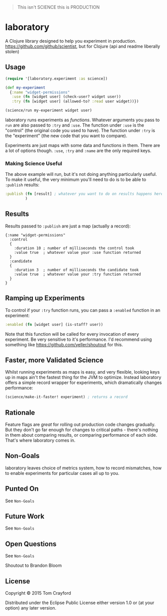 > This isn't SCIENCE this is PRODUCTION

# laboratory

A Clojure library designed to help you experiment in production.
https://github.com/github/scientist, but for Clojure (api and readme liberally stolen)

## Usage

```clojure
(require '[laboratory.experiment :as science])

(def my-experiment
  {:name "widget-permissions"
   :use (fn [widget user] (check-user? widget user))
   :try (fn [widget user] (allowed-to? :read user widget))})

(science/run my-experiment widget user)
```

laboratory runs experiments as *functions*.
Whatever arguments you pass to `run` are also passed to `:try` and `:use`.
The function under `:use` is the "control" (the original code you used to have).
The function under `:try` is the "experiment" (the new code that you want to compare).

Experiments are just maps with some data and functions in them.
There are a lot of options though. `:use`, `:try` and `:name` are the only required keys.

### Making Science Useful

The above example will run, but it's not doing anything particularly useful.
To make it useful, the very minimum you'll need to do is to be able to `:publish` results:

```clojure
:publish (fn [result] ; whatever you want to do on results happens here
         )
```

## Results

Results passed to `:publish` are just a map (actually a record):

```
{:name "widget-permissions"
  :control
  {
    :duration 10 ; number of milliseconds the control took
    :value true  ; whatever value your :use function returned
  }
  :candidate
  {
    :duration 3  ; number of milliseconds the candidate took
    :value true  ; whatever value your :try function returned
  }
}
```

## Ramping up Experiments

To control if your `:try` function runs, you can pass a `:enabled` function in an experiment:

```clojure
:enabled (fn [widget user] (is-staff? user))
```

Note that this function will be called for every invocation of every experiment.
Be very sensitive to it's performance.
I'd recommend using something like https://github.com/yeller/shoutout for this.

## Faster, more Validated Science

Whilst running experiments as maps is easy, and very flexible, looking keys up in maps ain't the fastest thing for the JVM
to optimize. Instead laboratory offers a simple record wrapper for experiments, which dramatically changes performance:

```clojure
(science/make-it-faster! experiment) ; returns a record
```

## Rationale

Feature flags are *great* for rolling out production code changes gradually.
But they don't go far enough for changes to critical paths - there's nothing in them about comparing results, or comparing performance of each side.
That's where laboratory comes in.

## Non-Goals

laboratory leaves choice of metrics system, how to record mismatches, how to enable experiments for particular cases all up to you.

## Punted On

See `Non-Goals`

## Future Work

See `Non-Goals`

## Open Questions

See `Non-Goals`

Shoutout to Brandon Bloom

## License

Copyright © 2015 Tom Crayford

Distributed under the Eclipse Public License either version 1.0 or (at
your option) any later version.
